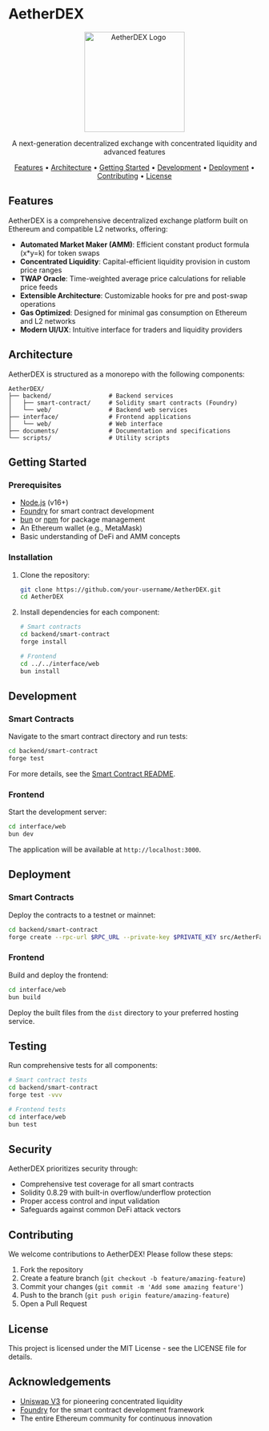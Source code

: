 # AetherDEX

<p align="center">
  <img src="https://via.placeholder.com/200x200?text=AetherDEX" alt="AetherDEX Logo" width="200" height="200">
</p>

<p align="center">
  A next-generation decentralized exchange with concentrated liquidity and advanced features
</p>

<p align="center">
  <a href="#features">Features</a> •
  <a href="#architecture">Architecture</a> •
  <a href="#getting-started">Getting Started</a> •
  <a href="#development">Development</a> •
  <a href="#deployment">Deployment</a> •
  <a href="#contributing">Contributing</a> •
  <a href="#license">License</a>
</p>

## Features

AetherDEX is a comprehensive decentralized exchange platform built on Ethereum and compatible L2 networks, offering:

- **Automated Market Maker (AMM)**: Efficient constant product formula (x*y=k) for token swaps
- **Concentrated Liquidity**: Capital-efficient liquidity provision in custom price ranges
- **TWAP Oracle**: Time-weighted average price calculations for reliable price feeds
- **Extensible Architecture**: Customizable hooks for pre and post-swap operations
- **Gas Optimized**: Designed for minimal gas consumption on Ethereum and L2 networks
- **Modern UI/UX**: Intuitive interface for traders and liquidity providers

## Architecture

AetherDEX is structured as a monorepo with the following components:

```
AetherDEX/
├── backend/                # Backend services
│   ├── smart-contract/     # Solidity smart contracts (Foundry)
│   └── web/                # Backend web services
├── interface/              # Frontend applications
│   └── web/                # Web interface
├── documents/              # Documentation and specifications
└── scripts/                # Utility scripts
```

## Getting Started

### Prerequisites

- [Node.js](https://nodejs.org/) (v16+)
- [Foundry](https://book.getfoundry.sh/) for smart contract development
- [bun](https://bunpkg.com/) or [npm](https://www.npmjs.com/) for package management
- An Ethereum wallet (e.g., MetaMask)
- Basic understanding of DeFi and AMM concepts

### Installation

1. Clone the repository:
   ```bash
   git clone https://github.com/your-username/AetherDEX.git
   cd AetherDEX
   ```

2. Install dependencies for each component:
   ```bash
   # Smart contracts
   cd backend/smart-contract
   forge install
   
   # Frontend
   cd ../../interface/web
   bun install
   ```

## Development

### Smart Contracts

Navigate to the smart contract directory and run tests:

```bash
cd backend/smart-contract
forge test
```

For more details, see the [Smart Contract README](backend/smart-contract/README.md).

### Frontend

Start the development server:

```bash
cd interface/web
bun dev
```

The application will be available at `http://localhost:3000`.

## Deployment

### Smart Contracts

Deploy the contracts to a testnet or mainnet:

```bash
cd backend/smart-contract
forge create --rpc-url $RPC_URL --private-key $PRIVATE_KEY src/AetherFactory.sol:AetherFactory
```

### Frontend

Build and deploy the frontend:

```bash
cd interface/web
bun build
```

Deploy the built files from the `dist` directory to your preferred hosting service.

## Testing

Run comprehensive tests for all components:

```bash
# Smart contract tests
cd backend/smart-contract
forge test -vvv

# Frontend tests
cd interface/web
bun test
```

## Security

AetherDEX prioritizes security through:

- Comprehensive test coverage for all smart contracts
- Solidity 0.8.29 with built-in overflow/underflow protection
- Proper access control and input validation
- Safeguards against common DeFi attack vectors

## Contributing

We welcome contributions to AetherDEX! Please follow these steps:

1. Fork the repository
2. Create a feature branch (`git checkout -b feature/amazing-feature`)
3. Commit your changes (`git commit -m 'Add some amazing feature'`)
4. Push to the branch (`git push origin feature/amazing-feature`)
5. Open a Pull Request

## License

This project is licensed under the MIT License - see the LICENSE file for details.

## Acknowledgements

- [Uniswap V3](https://uniswap.org/) for pioneering concentrated liquidity
- [Foundry](https://book.getfoundry.sh/) for the smart contract development framework
- The entire Ethereum community for continuous innovation
